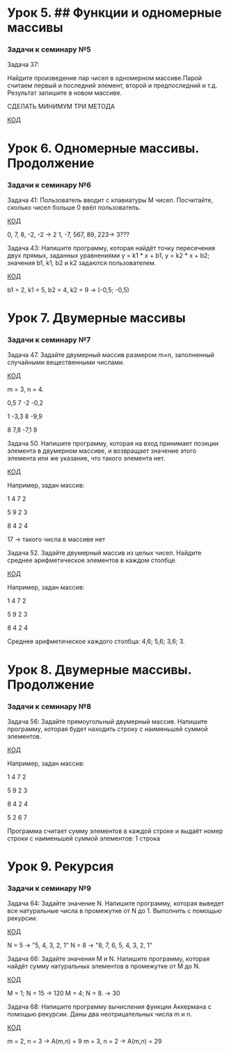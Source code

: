 # Урок 5. ## Функции и одномерные массивы

### Задачи к семинару №5
Задача 37: 

Найдите произведение пар чисел в одномерном массиве.Парой считаем первый и последний элемент, второй и предпоследний и т.д. 
Результат запишите в новом массиве.

СДЕЛАТЬ МИНИМУМ ТРИ МЕТОДА

[КОД](HW5/Program.cs)

# Урок 6. Одномерные массивы. Продолжение

### Задачи к семинару №6

Задача 41: Пользователь вводит с клавиатуры M чисел. Посчитайте, сколько чисел больше 0 ввёл пользователь.

[КОД](Tusk41/Program.cs)

0, 7, 8, -2, -2 -> 2
1, -7, 567, 89, 223-> 3???

Задача 43: Напишите программу, которая найдёт точку пересечения двух прямых, заданных уравнениями y = k1 * x + b1, y = k2 * x + b2; значения b1, k1, b2 и k2 задаются пользователем.

[КОД](Tusk43/Program.cs)

b1 = 2, k1 = 5, b2 = 4, k2 = 9 -> (-0,5; -0,5)

# Урок 7. Двумерные массивы

### Задачи к семинару №7

Задача 47. Задайте двумерный массив размером m×n, заполненный случайными вещественными числами.

[КОД](Tusk47/Program.cs)

m = 3, n = 4.

0,5 7 -2 -0,2

1 -3,3 8 -9,9

8 7,8 -7,1 9

Задача 50. Напишите программу, которая на вход принимает позиции элемента в двумерном массиве, и возвращает значение этого элемента или же указание, что такого элемента нет.

[КОД](Tusk50/Program.cs)

Например, задан массив:

1 4 7 2

5 9 2 3

8 4 2 4

17 -> такого числа в массиве нет

Задача 52. Задайте двумерный массив из целых чисел. Найдите среднее арифметическое элементов в каждом столбце.

[КОД](Tusk52/Program.cs)

Например, задан массив:

1 4 7 2

5 9 2 3

8 4 2 4

Среднее арифметическое каждого столбца: 4,6; 5,6; 3,6; 3.

# Урок 8. Двумерные массивы. Продолжение

### Задачи к семинару №8

Задача 56: Задайте прямоугольный двумерный массив. Напишите программу, которая будет находить строку с наименьшей суммой элементов.

[КОД](Tusk56/Program.cs)

Например, задан массив:

1 4 7 2

5 9 2 3

8 4 2 4

5 2 6 7

Программа считает сумму элементов в каждой строке и выдаёт номер строки с наименьшей суммой элементов: 1 строка

# Урок 9. Рекурсия

### Задачи к семинару №9

Задача 64: Задайте значение N. Напишите программу, которая выведет все натуральные числа в промежутке от N до 1. Выполнить с помощью рекурсии.

[КОД](Tusk64/Program.cs)


N = 5 -> "5, 4, 3, 2, 1"
N = 8 -> "8, 7, 6, 5, 4, 3, 2, 1"

Задача 66: Задайте значения M и N. Напишите программу, которая найдёт сумму натуральных элементов в промежутке от M до N.

[КОД](Tusk66/Program.cs)


M = 1; N = 15 -> 120
M = 4; N = 8. -> 30

Задача 68: Напишите программу вычисления функции Аккермана с помощью рекурсии. Даны два неотрицательных числа m и n.

[КОД](Tusk68/Program.cs)


m = 2, n = 3 -> A(m,n) = 9
m = 3, n = 2 -> A(m,n) = 29